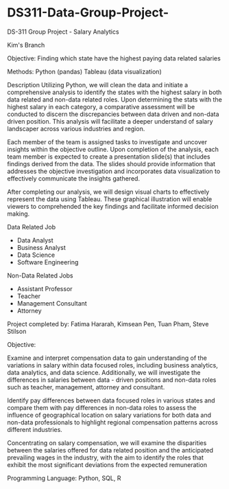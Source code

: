 # DS311-Data-Group-Project-
DS-311 Group Project - Salary Analytics 

Kim's Branch 

Objective: Finding which state have the highest paying data related salaries 

Methods: Python (pandas) Tableau (data visualization)

Description 
Utilizing Python, we will clean the data and initiate a comprehensive analysis 
to identify the states with the highest salary in both data related and non-data
related roles. Upon determining the stats with the highest salary in each 
category, a comparative assessment will be conducted to discern the discrepancies 
between data driven and non-data driven position. This analysis will facilitate 
a deeper understand of salary landscaper across various industries and region. 

Each member of the team is assigned tasks to investigate and uncover insights within the objective outline. 
Upon completion of the analysis, each team member is expected to create a presentation slide(s) that includes 
findings derived from the data. The slides should provide information that addresses the objective investigation and 
incorporates data visualization to effectively communicate the insights gathered. 

After completing our analysis, we will design visual charts to effectively 
represent the data using Tableau. These graphical illustration will enable 
viewers to comprehended the key findings and facilitate informed decision making.

Data Related Job 
* Data Analyst 
* Business Analyst 
* Data Science 
* Software Engineering 

Non-Data Related Jobs
* Assistant Professor 
* Teacher 
* Management Consultant 
* Attorney 

Project completed by: Fatima Hararah, Kimsean Pen, Tuan Pham, Steve Stilson 


Objective:

Examine and interpret compensation data to gain understanding of the variations in salary within data focused roles, including business analytics, data analytics, and data science. Additionally, we will investigate the differences in salaries between data - driven positions and non-data roles such as teacher, management, attorney and consultant. 

Identify pay differences between data focused roles in various states and compare them with pay differences in non-data roles to assess the influence of geographical location on salary variations for both data and non-data professionals to highlight regional compensation patterns across different industries.

Concentrating on salary compensation, we will examine the disparities between the salaries offered for data related position and the anticipated prevailing wages in the industry, with the aim to identify the roles that exhibit the most significant deviations from the expected remuneration

Programming Language:
Python, SQL, R
